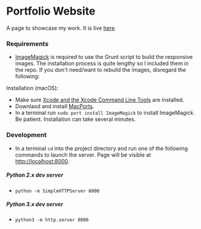 # Portfolio Website
A page to showcase my work. It is live [here](http://timothynelson.me/).

### Requirements

* [ImageMagick](https://www.imagemagick.org/script/download.php#macosx) is required to use the Grunt script to build the responsive images. The installation process is quite lengthy so I included them in the repo. If you don't need/want to rebuild the images, disregard the following:

Installation (macOS):
  * Make sure [Xcode and the Xcode Command Line Tools](https://guide.macports.org/#installing.xcode) are installed.
  * Downlaod and install [MacPorts](https://www.macports.org/install.php).
  * In a terminal run `sudo port install ImageMagick` to install ImageMagick. Be patient. Installation can take several minutes.

### Development
* In a terminal `cd` into the project directory and run one of the following commands to launch the server. Page will be visible at [http://localhost:8000](http://localhost:8009/).

##### Python 2.x dev server
* `python -m SimpleHTTPServer 8000`

##### Python 3.x dev server
* `python3 -m http.server 8000`